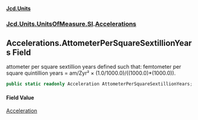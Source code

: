 #### [Jcd.Units](index.md 'index')
### [Jcd.Units.UnitsOfMeasure.SI](Jcd.Units.UnitsOfMeasure.SI.md 'Jcd.Units.UnitsOfMeasure.SI').[Accelerations](Accelerations.md 'Jcd.Units.UnitsOfMeasure.SI.Accelerations')

## Accelerations.AttometerPerSquareSextillionYears Field

attometer per square sextillion years defined such that: femtometer per square quintillion years = am/Zyr² ×
(1.0/1000.0)/((1000.0)*(1000.0)).

```csharp
public static readonly Acceleration AttometerPerSquareSextillionYears;
```

#### Field Value
[Acceleration](Acceleration.md 'Jcd.Units.UnitTypes.Acceleration')